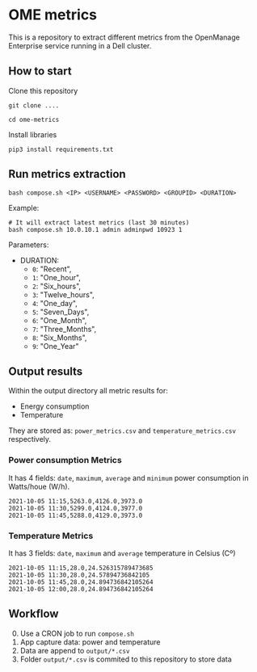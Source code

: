 # OME metrics
This is a repository to extract different metrics from the OpenManage Enterprise service running in a Dell cluster.



## How to start

Clone this repository

````
git clone ....

cd ome-metrics
````

Install libraries

````
pip3 install requirements.txt
````

## Run metrics extraction

````
bash compose.sh <IP> <USERNAME> <PASSWORD> <GROUPID> <DURATION>
````

Example:

````
# It will extract latest metrics (last 30 minutes)
bash compose.sh 10.0.10.1 admin adminpwd 10923 1
````

Parameters:

- DURATION:
    - ``0``: "Recent",
    - ``1``: "One_hour",
    - ``2``: "Six_hours",
    - ``3``: "Twelve_hours",
    - ``4``: "One_day",
    - ``5``: "Seven_Days",
    - ``6``: "One_Month",
    - ``7``: "Three_Months",
    - ``8``: "Six_Months",
    - ``9``: "One_Year"

## Output results

Within the output directory all metric results for: 
- Energy consumption 
- Temperature

They are stored as: ``power_metrics.csv`` and ``temperature_metrics.csv`` respectively.

### Power consumption Metrics

It has 4 fields: ``date``, ``maximum``, ``average`` and  ``minimum`` power consumption in Watts/houe (W/h).

````
2021-10-05 11:15,5263.0,4126.0,3973.0
2021-10-05 11:30,5299.0,4124.0,3977.0
2021-10-05 11:45,5288.0,4129.0,3973.0
````

### Temperature Metrics

It has 3 fields: ``date``, ``maximum`` and ``average`` temperature in Celsius (Cº)

````
2021-10-05 11:15,28.0,24.526315789473685
2021-10-05 11:30,28.0,24.57894736842105
2021-10-05 11:45,28.0,24.894736842105264
2021-10-05 12:00,28.0,24.894736842105264
````

## Workflow

0. Use a CRON job to run ``compose.sh``
1. App capture data: power and temperature
2. Data are append to ``output/*.csv``
3. Folder ``output/*.csv`` is commited to this repository to store data



